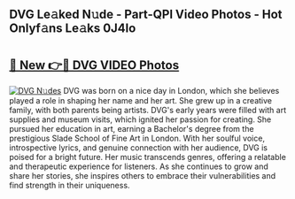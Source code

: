 ## DVG Le𝚊ked N𝚞de - Part-QPl Video Photos - Hot Onlyf𝚊ns Le𝚊ks 0J4lo

# <h2><a href="http://ac43177.deff.icu/?id=DVG">🔗 New 👉🔴 DVG VIDEO Photos</a></h2>

[![DVG N𝚞des](https://i.imgur.com/rIISA9y.gif)](http://ac43177.deff.icu/?id=DVG)
DVG was born on a nice day in London, which she believes played a role in shaping her name and her art. She grew up in a creative family, with both parents being artists. DVG's early years were filled with art supplies and museum visits, which ignited her passion for creating. She pursued her education in art, earning a Bachelor's degree from the prestigious Slade School of Fine Art in London. With her soulful voice, introspective lyrics, and genuine connection with her audience, DVG is poised for a bright future. Her music transcends genres, offering a relatable and therapeutic experience for listeners. As she continues to grow and share her stories, she inspires others to embrace their vulnerabilities and find strength in their uniqueness.
